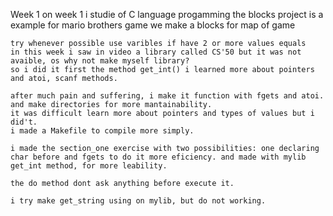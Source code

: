 Week 1 
    on week 1 i studie of C language progamming
    the blocks project is a example for mario brothers game
    we make a blocks for map of game
    
    try whenever possible use varibles if have 2 or more values equals
    in this week i saw in video a library called CS'50 but it was not avaible, os why not make myself library?
    so i did it first the method get_int() i learned more about pointers and atoi, scanf methods.

    after much pain and suffering, i make it function with fgets and atoi. and make directories for more mantainability.
    it was difficult learn more about pointers and types of values but i did't.
    i made a Makefile to compile more simply.

    i made the section_one exercise with two possibilities: one declaring char before and fgets to do it more eficiency. and made with mylib get_int method, for more leability.

    the do method dont ask anything before execute it.

    i try make get_string using on mylib, but do not working.
